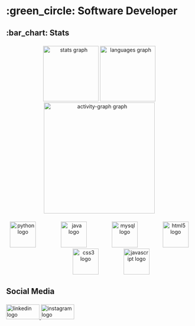 <h1 align="left">:green_circle: Software Developer</h1>

###

<h2 align="left">:bar_chart: Stats</h2>

###

<div align="center">
  <img src="https://github-readme-stats.vercel.app/api?username=Pabllorb&hide_title=false&hide_rank=false&show_icons=true&include_all_commits=true&count_private=true&disable_animations=false&theme=dracula&locale=en&hide_border=false&order=1" height="150" alt="stats graph"  />
  <img src="https://github-readme-stats.vercel.app/api/top-langs?username=Pabllorb&locale=en&hide_title=false&layout=compact&card_width=320&langs_count=5&theme=dracula&hide_border=false&order=2" height="150" alt="languages graph"  />
  <img src="https://github-readme-activity-graph.vercel.app/graph?username=Pabllorb&radius=16&theme=dracula&area=true&order=5" height="300" alt="activity-graph graph"  />
</div>

###

<div align="center">
  <img src="https://cdn.jsdelivr.net/gh/devicons/devicon/icons/python/python-original.svg" height="70" alt="python logo"  />
  <img width="60" />
  <img src="https://cdn.jsdelivr.net/gh/devicons/devicon/icons/java/java-original.svg" height="70" alt="java logo"  />
  <img width="60" />
  <img src="https://cdn.jsdelivr.net/gh/devicons/devicon/icons/mysql/mysql-original.svg" height="70" alt="mysql logo"  />
  <img width="60" />
  <img src="https://cdn.jsdelivr.net/gh/devicons/devicon/icons/html5/html5-original.svg" height="70" alt="html5 logo"  />
  <img width="60" />
  <img src="https://cdn.jsdelivr.net/gh/devicons/devicon/icons/css3/css3-original.svg" height="70" alt="css3 logo"  />
  <img width="60" />
  <img src="https://cdn.jsdelivr.net/gh/devicons/devicon/icons/javascript/javascript-original.svg" height="70" alt="javascript logo"  />
</div>

###

<h2 align="left">Social Media</h2>

###

<div align="left">
  <a href="https://www.linkedin.com/in/pabllorb/" target="_blank">
    <img src="https://raw.githubusercontent.com/maurodesouza/profile-readme-generator/master/src/assets/icons/social/linkedin/default.svg" width="90" height="40" alt="linkedin logo"  />
  </a>
  <a href="https://www.instagram.com/pabllorb/" target="_blank">
    <img src="https://raw.githubusercontent.com/maurodesouza/profile-readme-generator/master/src/assets/icons/social/instagram/default.svg" width="90" height="40" alt="instagram logo"  />
  </a>
</div>

###
